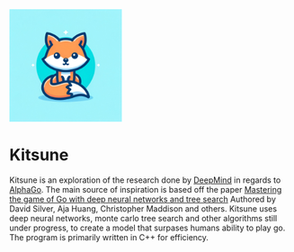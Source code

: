 <img src="docs/images/kitsune_logo.png" alt="kitsune Logo" width="200">

# Kitsune
Kitsune is an exploration of the research done by [DeepMind](https://deepmind.google/) in regards to [AlphaGo](https://deepmind.google/technologies/alphago/). The main source of inspiration is based off the paper [Mastering the game of Go with deep neural networks and tree search](https://www.researchgate.net/publication/292074166_Mastering_the_game_of_Go_with_deep_neural_networks_and_tree_search) Authored by David Silver, Aja Huang, Christopher Maddison and others. Kitsune uses deep neural networks, monte carlo tree search and other algorithms still under progress, to create a model that surpases humans ability to play go. The program is primarily written in C++ for efficiency. 
